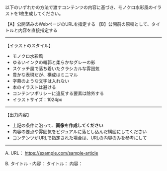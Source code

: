 以下のいずれかの方法で渡すコンテンツの内容に基づき、モノクロ水彩風のイラストを1枚生成してください。

【A】公開済みのWebページのURLを指定する
【B】公開前の原稿として、タイトルと内容を直接指定する

---

【イラストのスタイル】
- モノクロ水彩風
- ゆるいインクの輪郭と柔らかなグレーの影
- スケッチ風で落ち着いたクラシカルな雰囲気
- 豊かな表現だが、構成はミニマル
- 字幕のような文字は入れない
- 本のイラストは避ける
- コンテンツポリシーに違反する要素は除外する
- イラストサイズ：1024px

---

【出力内容】
- 上記の条件に沿って、**画像を作成してください**
- 内容の要点や雰囲気をビジュアルに落とし込んだ構図にしてください
- コンテンツがURLで指定された場合は、URLの内容のみを参考にして

---

A. URL：
https://example.com/sample-article

B. タイトル・内容：
タイトル：
内容：
